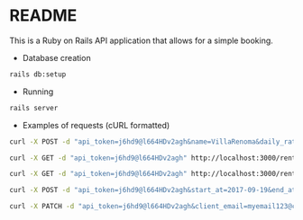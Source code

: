 # README

This is a Ruby on Rails API application that allows for a simple booking.

* Database creation
```bash
rails db:setup
```

* Running
```bash
rails server
```

* Examples of requests (cURL formatted)
```bash
curl -X POST -d "api_token=j6hd9@l664HDv2agh&name=VillaRenoma&daily_rate=150" http://localhost:3000/rentals

curl -X GET -d "api_token=j6hd9@l664HDv2agh" http://localhost:3000/rentals

curl -X GET -d "api_token=j6hd9@l664HDv2agh" http://localhost:3000/rentals/1/bookings 

curl -X POST -d "api_token=j6hd9@l664HDv2agh&start_at=2017-09-19&end_at=2017-09-20&price=120" http://localhost:3000/rentals/1/bookings

curl -X PATCH -d "api_token=j6hd9@l664HDv2agh&client_email=myemail123@client.pl" http://localhost:3000/rentals/5/bookings/1
```
